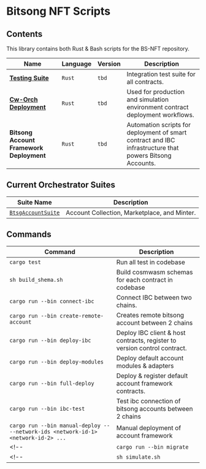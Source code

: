 # Bitsong NFT Scripts

## Contents
This library contains both Rust & Bash scripts for the BS-NFT repository.


| Name | Language | Version | Description |
|----------|----------|----------|----------|
| [**Testing Suite**](./src/test/mod.rs) | `Rust`   | `tbd`  | Integration test suite for all contracts.  |
| [**Cw-Orch Deployment** ](./src/deploy/mod.rs)  | `Rust`   | `tbd`   | Used for production and simulation environment contract deployment workflows.  |
| **Bitsong Account Framework Deployment**  | `Rust` |`tbd`  | Automation scripts for deployment of smart contract and IBC infrastructure that powers Bitsong Accounts.   |


## Current Orchestrator Suites
| Suite Name | Description |
|----------|----------|
| [`BtsgAccountSuite`](./src/deploy/bundles/account.rs#12)| Account Collection, Marketplace, and Minter. |



## Commands 
| Command | Description |
|----------|----------|
| `cargo test` | Run all test in codebase |
| `sh build_shema.sh` | Build cosmwasm schemas for each contract in codebase |
| `cargo run --bin connect-ibc` | Connect IBC between two chains. |
| `cargo run --bin create-remote-account` | Creates remote bitsong account between 2 chains |
| `cargo run --bin deploy-ibc` | Deploy IBC client & host contracts, register to version control contract. |
| `cargo run --bin deploy-modules` | Deploy default account modules & adapters |
| `cargo run --bin full-deploy` | Deploy & register default account framework contracts. |
| `cargo run --bin ibc-test` | Test ibc connection of bitsong accounts between 2 chains |
| `cargo run --bin manual-deploy -- --network-ids <network-id-1> <network-id-2> ... ` | Manual deployment of account framework |
<!-- | `cargo run --bin migrate` | Test ibc connection of bitsong accounts between 2 chains | -->
<!-- | `sh simulate.sh` | Simulate bs721-bonding-curve iterations | -->